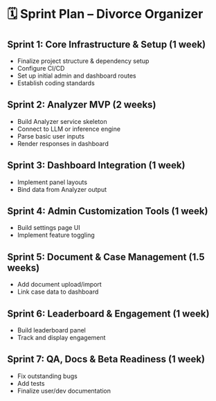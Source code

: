 # 🗓️ Sprint Plan – Divorce Organizer

## Sprint 1: Core Infrastructure & Setup (1 week)
- Finalize project structure & dependency setup
- Configure CI/CD
- Set up initial admin and dashboard routes
- Establish coding standards

## Sprint 2: Analyzer MVP (2 weeks)
- Build Analyzer service skeleton
- Connect to LLM or inference engine
- Parse basic user inputs
- Render responses in dashboard

## Sprint 3: Dashboard Integration (1 week)
- Implement panel layouts
- Bind data from Analyzer output

## Sprint 4: Admin Customization Tools (1 week)
- Build settings page UI
- Implement feature toggling

## Sprint 5: Document & Case Management (1.5 weeks)
- Add document upload/import
- Link case data to dashboard

## Sprint 6: Leaderboard & Engagement (1 week)
- Build leaderboard panel
- Track and display engagement

## Sprint 7: QA, Docs & Beta Readiness (1 week)
- Fix outstanding bugs
- Add tests
- Finalize user/dev documentation
